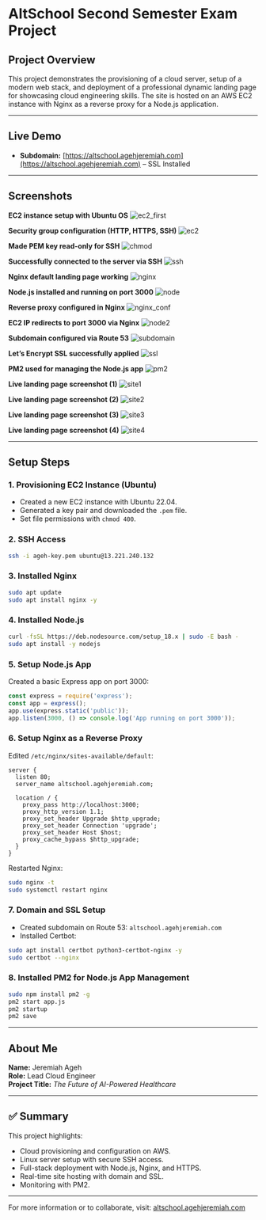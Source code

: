 
# AltSchool Second Semester Exam Project 

##  Project Overview

This project demonstrates the provisioning of a cloud server, setup of a modern web stack, and deployment of a professional dynamic landing page for showcasing cloud engineering skills. The site is hosted on an AWS EC2 instance with Nginx as a reverse proxy for a Node.js application.

---

##  Live Demo

- **Subdomain:** [https://altschool.agehjeremiah.com](https://altschool.agehjeremiah.com) – SSL Installed

---

## Screenshots

**EC2 instance setup with Ubuntu OS** 
![ec2_first](images/ec2_first.png)

**Security group configuration (HTTP, HTTPS, SSH)** 
![ec2](images/ec2.png)

**Made PEM key read-only for SSH** 
![chmod](images/chmod.png)

**Successfully connected to the server via SSH** 
![ssh](images/ssh.png)

**Nginx default landing page working** 
![nginx](images/nginx.png)

**Node.js installed and running on port 3000** 
![node](images/node.png)

**Reverse proxy configured in Nginx** 
![nginx_conf](images/nginx_conf.png)

**EC2 IP redirects to port 3000 via Nginx** 
![node2](images/node2.png)

**Subdomain configured via Route 53** 
![subdomain](images/subdomain.png)

**Let’s Encrypt SSL successfully applied** 
![ssl](images/ssl.png)

**PM2 used for managing the Node.js app** 
![pm2](images/pm2.png)

**Live landing page screenshot (1)** 
![site1](images/site1.png)

**Live landing page screenshot (2)** 
![site2](images/site2.png)

**Live landing page screenshot (3)** 
![site3](images/site3.png)

**Live landing page screenshot (4)** 
![site4](images/site4.png)

---

## Setup Steps

### 1. Provisioning EC2 Instance (Ubuntu)
- Created a new EC2 instance with Ubuntu 22.04.
- Generated a key pair and downloaded the `.pem` file.
- Set file permissions with `chmod 400`.

### 2. SSH Access
```bash
ssh -i ageh-key.pem ubuntu@13.221.240.132
```

### 3. Installed Nginx
```bash
sudo apt update
sudo apt install nginx -y
```

### 4. Installed Node.js
```bash
curl -fsSL https://deb.nodesource.com/setup_18.x | sudo -E bash -
sudo apt install -y nodejs
```

### 5. Setup Node.js App
Created a basic Express app on port 3000:
```js
const express = require('express');
const app = express();
app.use(express.static('public'));
app.listen(3000, () => console.log('App running on port 3000'));
```

### 6. Setup Nginx as a Reverse Proxy
Edited `/etc/nginx/sites-available/default`:
```nginx
server {
  listen 80;
  server_name altschool.agehjeremiah.com;

  location / {
    proxy_pass http://localhost:3000;
    proxy_http_version 1.1;
    proxy_set_header Upgrade $http_upgrade;
    proxy_set_header Connection 'upgrade';
    proxy_set_header Host $host;
    proxy_cache_bypass $http_upgrade;
  }
}
```

Restarted Nginx:
```bash
sudo nginx -t
sudo systemctl restart nginx
```

### 7. Domain and SSL Setup
- Created subdomain on Route 53: `altschool.agehjeremiah.com`
- Installed Certbot:
```bash
sudo apt install certbot python3-certbot-nginx -y
sudo certbot --nginx
```

### 8. Installed PM2 for Node.js App Management
```bash
sudo npm install pm2 -g
pm2 start app.js
pm2 startup
pm2 save
```

---

## About Me

**Name:** Jeremiah Ageh  
**Role:** Lead Cloud Engineer  
**Project Title:** *The Future of AI-Powered Healthcare*

---

## ✅ Summary

This project highlights:

- Cloud provisioning and configuration on AWS.
- Linux server setup with secure SSH access.
- Full-stack deployment with Node.js, Nginx, and HTTPS.
- Real-time site hosting with domain and SSL.
- Monitoring with PM2.

---

For more information or to collaborate, visit: [altschool.agehjeremiah.com](https://altschool.agehjeremiah.com)
